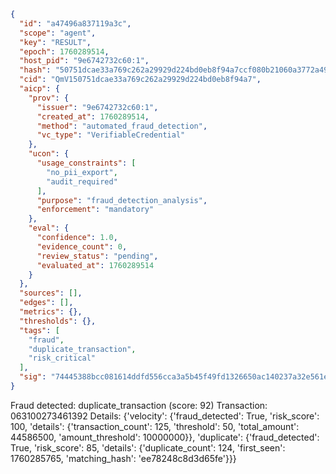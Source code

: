 ```json
{
  "id": "a47496a837119a3c",
  "scope": "agent",
  "key": "RESULT",
  "epoch": 1760289514,
  "host_pid": "9e6742732c60:1",
  "hash": "50751dcae33a769c262a29929d224bd0eb8f94a7ccf080b21060a3772a496b6a",
  "cid": "QmV150751dcae33a769c262a29929d224bd0eb8f94a7",
  "aicp": {
    "prov": {
      "issuer": "9e6742732c60:1",
      "created_at": 1760289514,
      "method": "automated_fraud_detection",
      "vc_type": "VerifiableCredential"
    },
    "ucon": {
      "usage_constraints": [
        "no_pii_export",
        "audit_required"
      ],
      "purpose": "fraud_detection_analysis",
      "enforcement": "mandatory"
    },
    "eval": {
      "confidence": 1.0,
      "evidence_count": 0,
      "review_status": "pending",
      "evaluated_at": 1760289514
    }
  },
  "sources": [],
  "edges": [],
  "metrics": {},
  "thresholds": {},
  "tags": [
    "fraud",
    "duplicate_transaction",
    "risk_critical"
  ],
  "sig": "74445388bcc081614ddfd556cca3a5b45f49fd1326650ac140237a32e561e476"
}
```

Fraud detected: duplicate_transaction (score: 92)
Transaction: 063100273461392
Details: {'velocity': {'fraud_detected': True, 'risk_score': 100, 'details': {'transaction_count': 125, 'threshold': 50, 'total_amount': 44586500, 'amount_threshold': 10000000}}, 'duplicate': {'fraud_detected': True, 'risk_score': 85, 'details': {'duplicate_count': 124, 'first_seen': 1760285765, 'matching_hash': 'ee78248c8d3d65fe'}}}